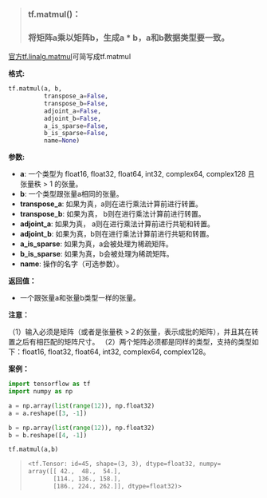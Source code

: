 > ### tf.matmul()：
>
> ### 将矩阵a乘以矩阵b，生成a * b，a和b数据类型要一致。

[官方tf.linalg.matmul](https://tensorflow.google.cn/api_docs/python/tf/linalg/matmul?hl=en)可简写成tf.matmul



**格式:**

```python
tf.matmul(a, b, 
          transpose_a=False, 
          transpose_b=False, 
          adjoint_a=False, 
          adjoint_b=False, 
          a_is_sparse=False, 
          b_is_sparse=False, 
          name=None)
```

**参数:**

- **a**: 一个类型为 float16, float32, float64, int32, complex64, complex128 且张量秩 > 1 的张量。
- **b**: 一个类型跟张量a相同的张量。
- **transpose_a**: 如果为真，a则在进行乘法计算前进行转置。
- **transpose_b**: 如果为真， b则在进行乘法计算前进行转置。
- **adjoint_a**: 如果为真， a则在进行乘法计算前进行共轭和转置。
- **adjoint_b**: 如果为真，b则在进行乘法计算前进行共轭和转置。
- **a_is_sparse**: 如果为真，a会被处理为稀疏矩阵。
- **b_is_sparse**: 如果为真，b会被处理为稀疏矩阵。
- **name**: 操作的名字（可选参数）。



**返回值：**

- 一个跟张量a和张量b类型一样的张量。

**注意：**

（1）输入必须是矩阵（或者是张量秩 >２的张量，表示成批的矩阵），并且其在转置之后有相匹配的矩阵尺寸。
（2）两个矩阵必须都是同样的类型，支持的类型如下：float16, float32, float64, int32, complex64, complex128。

**案例：**

```python
import tensorflow as tf
import numpy as np

a = np.array(list(range(12)), np.float32)
a = a.reshape([3, -1])

b = np.array(list(range(12)), np.float32)
b = b.reshape([4, -1])

tf.matmul(a,b)
```

> ```latex
> <tf.Tensor: id=45, shape=(3, 3), dtype=float32, numpy=
> array([[ 42.,  48.,  54.],
>        [114., 136., 158.],
>        [186., 224., 262.]], dtype=float32)>
> ```